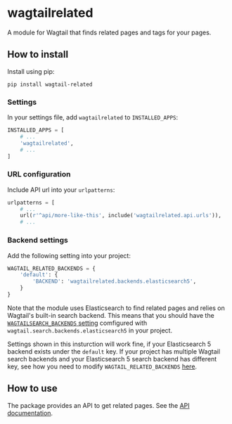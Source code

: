 # wagtailrelated

A module for Wagtail that finds related pages and tags for your pages.

## How to install

Install using pip:

```
pip install wagtail-related
```


### Settings

In your settings file, add `wagtailrelated` to `INSTALLED_APPS`:

```python
INSTALLED_APPS = [
    # ...
    'wagtailrelated',
    # ...
]
```

### URL configuration

Include API url into your `urlpatterns`:

```python
urlpatterns = [
    # ...
    url(r'^api/more-like-this', include('wagtailrelated.api.urls')),
    # ...
```

### Backend settings

Add the following setting into your project:

```python
WAGTAIL_RELATED_BACKENDS = {
    'default': {
        'BACKEND': 'wagtailrelated.backends.elasticsearch5',
    }
}
```

Note that the module uses Elasticsearch to find related pages and relies on Wagtail's
built-in search backend. This means that you should have the
[`WAGTAILSEARCH_BACKENDS` setting](http://docs.wagtail.io/en/v2.1/topics/search/backends.html#elasticsearch-backend)
comfigured with `wagtail.search.backends.elasticsearch5` in your project.

Settings shown in this insturction will work fine,
if your Elasticsearch 5 backend exists under the `default` key.
If your project has multiple Wagtail search backends and your Elasticsearch 5 search backend
has different key, see how you need to modify `WAGTAIL_RELATED_BACKENDS`
[here](./docs/related_backends.md#set-up-wagtail_related_backends-use-non-default-search-backend).

## How to use

The package provides an API to get related pages. See the
[API documentation](./docs/api.md).
